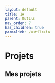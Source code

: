 ```yaml
---
layout: default
title: IA
parent: Outils
nav_order: 7
has_children: true
permalink: /outils/ia
---
```


# Projets


## Mes projets

